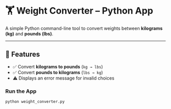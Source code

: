 # 🏋️ Weight Converter – Python App

A simple Python command-line tool to convert weights between **kilograms (kg)** and **pounds (lbs)**.

---

## 🔧 Features

- ✅ Convert **kilograms to pounds** (`kg → lbs`)
- ✅ Convert **pounds to kilograms** (`lbs → kg`)
- ⚠️ Displays an error message for invalid choices

### Run the App

```bash
python weight_converter.py
